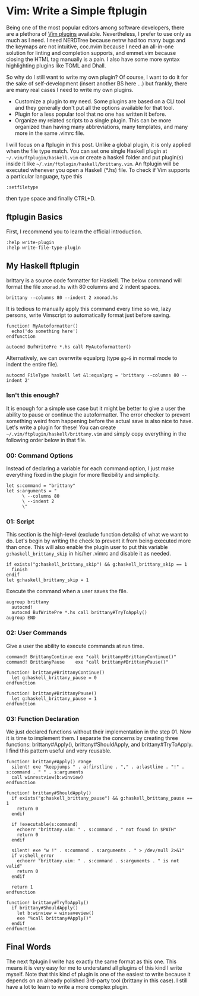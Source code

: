 # Vim: Write a Simple ftplugin

Being one of the most popular editors among software developers, there are a plethora of [Vim plugins](https://vimawesome.com/) available. Nevertheless, I prefer to use only as much as I need. I need NERDTree because netrw had too many bugs and the keymaps are not intuitive, coc.nvim because I need an all-in-one solution for linting and completion supports, and emmet.vim because closing the HTML tag manually is a pain. I also have some more syntax highlighting plugins like TOML and Dhall.

So why do I still want to write my own plugin? Of course, I want to do it for the sake of self-development (insert another BS here ...) but frankly, there are many real cases I need to write my own plugins.

- Customize a plugin to my need. Some plugins are based on a CLI tool and they generally don't put all the options available for that tool.
- Plugin for a less popular tool that no one has written it before.
- Organize my related scripts to a single plugin. This can be more organized than having many abbreviations, many templates, and many more in the same .vimrc file.

I will focus on a ftplugin in this post. Unlike a global plugin, it is only applied when the file type match. You can set one single Haskell plugin at `~/.vim/ftplugin/haskell.vim` or create a haskell folder and put plugin(s) inside it like `~/.vim/ftplugin/haskell/brittany.vim`. An ftplugin will be executed whenever you open a Haskell (\*.hs) file. To check if Vim supports a particular language, type this

```vim
:setfiletype
```

then type space and finally CTRL+D.

## ftplugin Basics

First, I recommend you to learn the official introduction.

```vim
:help write-plugin
:help write-file-type-plugin
```

## My Haskell ftplugin

brittary is a source code formatter for Haskell. The below command will format the file `xmonad.hs` with 80 columns and 2 indent spaces.

```
brittany --columns 80 --indent 2 xmonad.hs
```

It is tedious to manually apply this command every time so we, lazy persons, write Vimscript to automatically format just before saving.

```vim
function! MyAutoformatter()
  echo('do something here')
endfunction

autocmd BufWritePre *.hs call MyAutoformatter()
```

Alternatively, we can overwrite equalprg (type `gg=G` in normal mode to indent the entire file).

```vim
autocmd FileType haskell let &l:equalprg = 'brittany --columns 80 --indent 2'
```

### Isn't this enough?

It is enough for a simple use case but it might be better to give a user the ability to pause or continue the autoformatter. The error checker to prevent something weird from happening before the actual save is also nice to have. Let's write a plugin for these! You can create `~/.vim/ftplugin/haskell/brittany.vim` and simply copy everything in the following order below in that file.

### 00: Command Options

Instead of declaring a variable for each command option, I just make everything fixed in the plugin for more flexibility and simplicity.

```vim
let s:command = "brittany"
let s:arguments = "
      \ --columns 80
      \ --indent 2
      \"
```

### 01: Script

This section is the high-level (exclude function details) of what we want to do. Let's begin by writing the check to prevent it from being executed more than once. This will also enable the plugin user to put this variable `g:haskell_brittany_skip` in his/her .vimrc and disable it as needed.

```vim
if exists("g:haskell_brittany_skip") && g:haskell_brittany_skip == 1
  finish
endif
let g:haskell_brittany_skip = 1
```

Execute the command when a user saves the file.

```vim
augroup brittany
  autocmd!
  autocmd BufWritePre *.hs call brittany#TryToApply()
augroup END
```

### 02: User Commands

Give a user the ability to execute commands at run time.

```vim
command! BrittanyContinue exe "call brittany#BrittanyContinue()"
command! BrittanyPause    exe "call brittany#BrittanyPause()"

function! brittany#BrittanyContinue()
  let g:haskell_brittany_pause = 0
endfunction

function! brittany#BrittanyPause()
  let g:haskell_brittany_pause = 1
endfunction
```

### 03: Function Declaration

We just declared functions without their implementation in the step 01. Now it is time to implement them. I separate the concerns by creating three functions: brittany#Apply(), brittany#ShouldApply, and brittany#TryToApply. I find this pattern useful and very reusable.

```vim
function! brittany#Apply() range
  silent! exe "keepjumps " . a:firstline . "," . a:lastline . "!" . s:command . " " . s:arguments
  call winrestview(b:winview)
endfunction

function! brittany#ShouldApply()
  if exists("g:haskell_brittany_pause") && g:haskell_brittany_pause == 1
    return 0
  endif

  if !executable(s:command)
    echoerr "brittany.vim: " . s:command . " not found in $PATH"
    return 0
  endif

  silent! exe "w !" . s:command . s:arguments . " > /dev/null 2>&1"
  if v:shell_error
    echoerr "brittany.vim: " . s:command . s:arguments . " is not valid"
    return 0
  endif

  return 1
endfunction

function! brittany#TryToApply()
  if brittany#ShouldApply()
    let b:winview = winsaveview()
    exe "%call brittany#Apply()"
  endif
endfunction
```

## Final Words

The next ftplugin I write has exactly the same format as this one. This means it is very easy for me to understand all plugins of this kind I write myself. Note that this kind of plugin is one of the easiest to write because it depends on an already polished 3rd-party tool (brittany in this case). I still have a lot to learn to write a more complex plugin.
